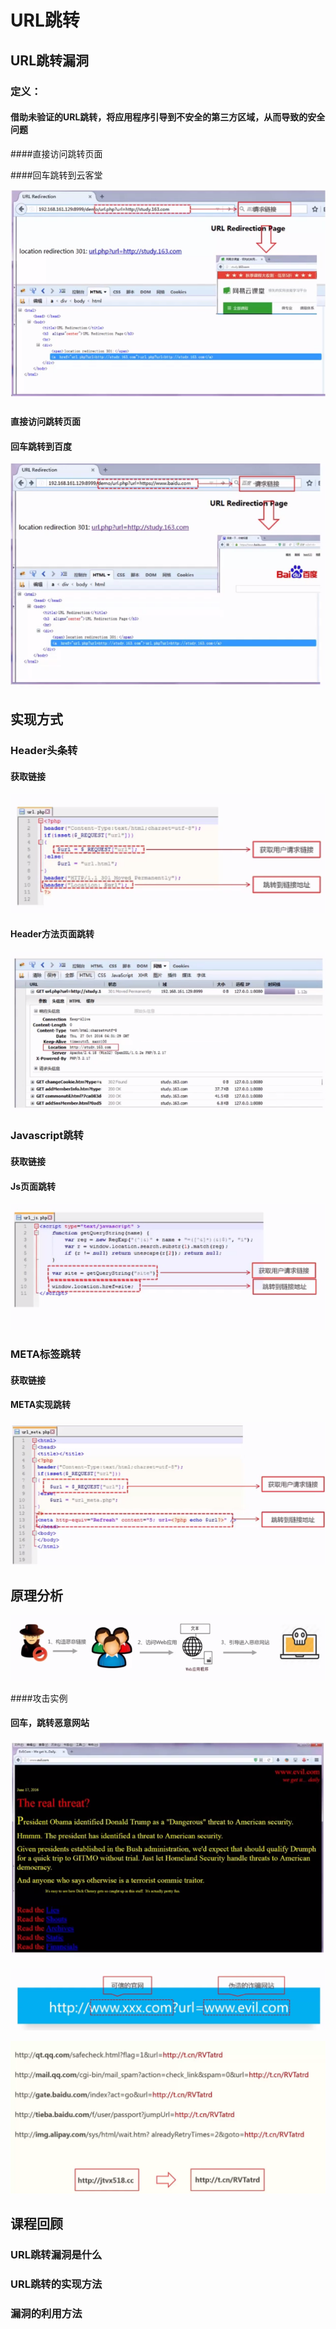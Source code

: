 # URL跳转

## URL跳转漏洞

### 定义：

#### 借助未验证的URL跳转，将应用程序引导到不安全的第三方区域，从而导致的安全问题

####直接访问跳转页面

####回车跳转到云客堂

![image-20210112143807316](image-20210112143807316.png)

#### 直接访问跳转页面

#### 回车跳转到百度

![image-20210112143909357](image-20210112143909357.png)

## 实现方式

### Header头条转

#### 获取链接

![image-20210116230727583](image-20210116230727583.png)

#### Header方法页面跳转

![image-20210116230849927](image-20210116230849927.png)

### Javascript跳转

#### 获取链接

#### Js页面跳转

![image-20210116230908210](image-20210116230908210.png)

### META标签跳转

#### 获取链接

#### META实现跳转

![image-20210116231022217](image-20210116231022217.png)

## 原理分析

![image-20210116231122898](image-20210116231122898.png)

####攻击实例

#### 回车，跳转恶意网站

![image-20210116231211400](image-20210116231211400.png)

![image-20210116231220524](image-20210116231220524.png)

![image-20210116231244849](image-20210116231244849.png)

## 课程回顾

### URL跳转漏洞是什么

### URL跳转的实现方法

### 漏洞的利用方法